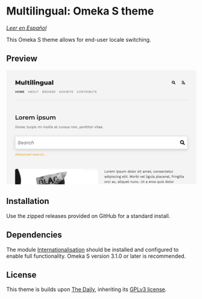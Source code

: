 # Multilingual: Omeka S theme

*[Leer en Español](README.es.md)*

This Omeka S theme allows for end-user locale switching.

## Preview

![A screenshot of the theme in action](theme.jpg)

## Installation

Use the zipped releases provided on GitHub for a standard install.

## Dependencies

The module [Internationalisation](https://github.com/Daniel-KM/Omeka-S-module-Internationalisation) should be installed and configured to enable full functionality. Omeka S version 3.1.0 or later is recommended.

## License

This theme is builds upon [The Daily](https://github.com/omeka-s-themes/thedaily), inheriting its [GPLv3 license](LICENSE).
